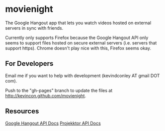 # movienight

The Google Hangout app that lets you watch videos hosted on external servers in sync with friends.

Currently only supports Firefox because the Google Hangout API only seems to support files hosted on secure external servers (i.e. servers that support https). Chrome doesn't play nice with this, Firefox seems okay.

## For Developers

Email me if you want to help with development (kevindconley AT gmail DOT com).

Push to the "gh-pages" branch to update the files at http://kevincon.github.com/movienight.

## Resources

[Google Hangout API Docs](https://developers.google.com/+/hangouts/api/)
[Projekktor API Docs](http://www.projekktor.com/docs.php)
